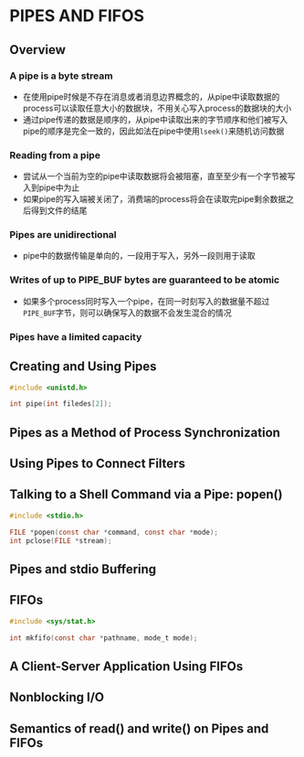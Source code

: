 # PIPES AND FIFOS

## Overview

### A pipe is a byte stream
- 在使用pipe时候是不存在消息或者消息边界概念的，从pipe中读取数据的process可以读取任意大小的数据块，不用关心写入process的数据块的大小
- 通过pipe传递的数据是顺序的，从pipe中读取出来的字节顺序和他们被写入pipe的顺序是完全一致的，因此如法在pipe中使用`lseek()`来随机访问数据

### Reading from a pipe
- 尝试从一个当前为空的pipe中读取数据将会被阻塞，直至至少有一个字节被写入到pipe中为止
- 如果pipe的写入端被关闭了，消费端的process将会在读取完pipe剩余数据之后得到文件的结尾

### Pipes are unidirectional
- pipe中的数据传输是单向的，一段用于写入，另外一段则用于读取

### Writes of up to PIPE_BUF bytes are guaranteed to be atomic
- 如果多个process同时写入一个pipe，在同一时刻写入的数据量不超过`PIPE_BUF`字节，则可以确保写入的数据不会发生混合的情况

### Pipes have a limited capacity

## Creating and Using Pipes
```c
#include <unistd.h>

int pipe(int filedes[2]);
```

## Pipes as a Method of Process Synchronization

## Using Pipes to Connect Filters

## Talking to a Shell Command via a Pipe: popen()
```c
#include <stdio.h>

FILE *popen(const char *command, const char *mode);
int pclose(FILE *stream);
```

## Pipes and stdio Buffering

## FIFOs
```c
#include <sys/stat.h>

int mkfifo(const char *pathname, mode_t mode);
```

## A Client-Server Application Using FIFOs

## Nonblocking I/O

## Semantics of read() and write() on Pipes and FIFOs